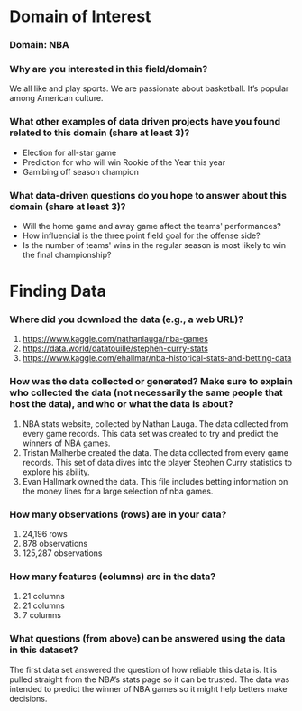 # Domain of Interest

### Domain: NBA
### Why are you interested in this field/domain?
  We all like and play sports. We are passionate about basketball. It’s popular among American culture.
  
### What other examples of data driven projects have you found related to this domain (share at least 3)?
  * Election for all-star game
  * Prediction for who will win Rookie of the Year this year
  * Gamlbing off season champion
  
### What data-driven questions do you hope to answer about this domain (share at least 3)?
  * Will the home game and away game affect the teams' performances?
  * How influencial is the three point field goal for the offense side?
  * Is the number of teams' wins in the regular season is most likely to win the final championship?
  
# Finding Data
### Where did you download the data (e.g., a web URL)?
  1. https://www.kaggle.com/nathanlauga/nba-games
  2. https://data.world/datatouille/stephen-curry-stats
  3. https://www.kaggle.com/ehallmar/nba-historical-stats-and-betting-data
  
### How was the data collected or generated? Make sure to explain who collected the data (not necessarily the same people that host the data), and who or what the data is about?
  1. NBA stats website, collected by Nathan Lauga. The data collected from every game records. This data set was created to try and predict the winners of NBA games.
  2. Tristan Malherbe created the data. The data collected from every game records. This set of data dives into the player Stephen Curry statistics to explore his ability.
  3. Evan Hallmark owned the data. This file includes betting information on the money lines for a large selection of nba games.
  
### How many observations (rows) are in your data?
  1. 24,196 rows
  2. 878 observations
  3. 125,287 observations
	
### How many features (columns) are in the data?
  1. 21 columns
  2. 21 columns
  3. 7 columns
  
### What questions (from above) can be answered using the data in this dataset?
The first data set answered the question of how reliable this data is. It is pulled straight from the NBA’s    stats page so it can be trusted. The data was intended to predict the winner of NBA games so it might help     betters make decisions.
